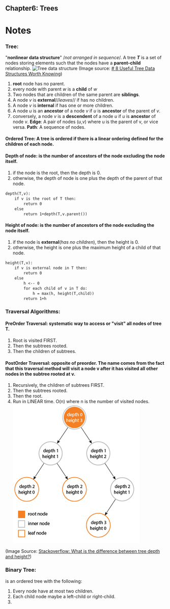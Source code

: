 ## Chapter6: Trees

# Notes
### Tree: 
"**nonlinear data structure**" /_not arranged in sequence_/.
A tree **_T_** is a set of nodes storing elements such that the nodes have a **parent-child** relationship.
![Tree data structure](https://miro.medium.com/max/975/1*PWJiwTxRdQy8A_Y0hAv5Eg.png)
(Image source: [# 8 Useful Tree Data Structures Worth Knowing](https://towardsdatascience.com/8-useful-tree-data-structures-worth-knowing-8532c7231e8c))
1. **root** node has no parent. 
2. every node with parent _w_ is a **child** of _w_
3. Two nodes that are children of the same parent are **siblings**. 
4. A node _v_ is **external**//_leaves_// if has no children.
5. A node _v_ is **internal** if has one or more children.
6. A node _u_ is an **ancestor** of a node _v_ if _u_ is **ancestor** of the parent of _v_. 
7. conversely, a node _v_ is a **descendent** of a node _u_ if _u_ is **ancestor** of node _v_.
**Edge**: A pair of nodes (_u_,_v_) where u is the parent of v, or vice versa.
**Path**: A sequence of nodes. 

#### Ordered Tree: A tree is ordered if there is a linear ordering defined for the children of each node.  

#### Depth of node: is the number of ancestors of the node excluding the node itself.
1. if the node is the root, then the depth is 0. 
2. otherwise, the depth of node is one plus the depth of the parent of that node.
```
depth(T,v):
    if v is the root of T then:
        return 0 
    else
        return 1+depth(T,v.parent())
```

#### Height of node: is the number of ancestors of the node excluding the node itself.
1. if the node is **external**(_has no children_), then the height is 0.
2. otherwise, the height is one plus the maximum height of a child of that node.
```
height(T,v):
    if v is external node in T then:
        return 0 
    else
        h <-- 0
        for each child of v in T do:
            h = max(h, height(T,child))
        return 1+h
```

### Traversal Algorithms: 
#### PreOrder Traversal: systematic way to access or "visit" all nodes of tree T.
1. Root is visited FIRST. 
2. Then the subtrees rooted.
3. Then the children of subtrees.

#### PostOrder Traversal: opposite of preorder. **The name comes from** the fact that this traversal method will **visit a node v after** it has visited all other nodes in the subtree rooted at v.
1. Recursively, the children of subtrees FIRST.
2. Then the subtrees rooted.
3. Then the root.
4. Run in LINEAR time. O(n) where n is the number of visited nodes.
![Tree height vs tree depth](/assets/Height_vs_Depth.png)

(Image Source: [Stackoverflow: What is the difference between tree depth and height?](https://stackoverflow.com/questions/2603692/what-is-the-difference-between-tree-depth-and-height))
### Binary Tree: 
is an ordered tree with the following:
1. Every node have at most two children. 
2. Each child node maybe a left-child or right-child.
3. 